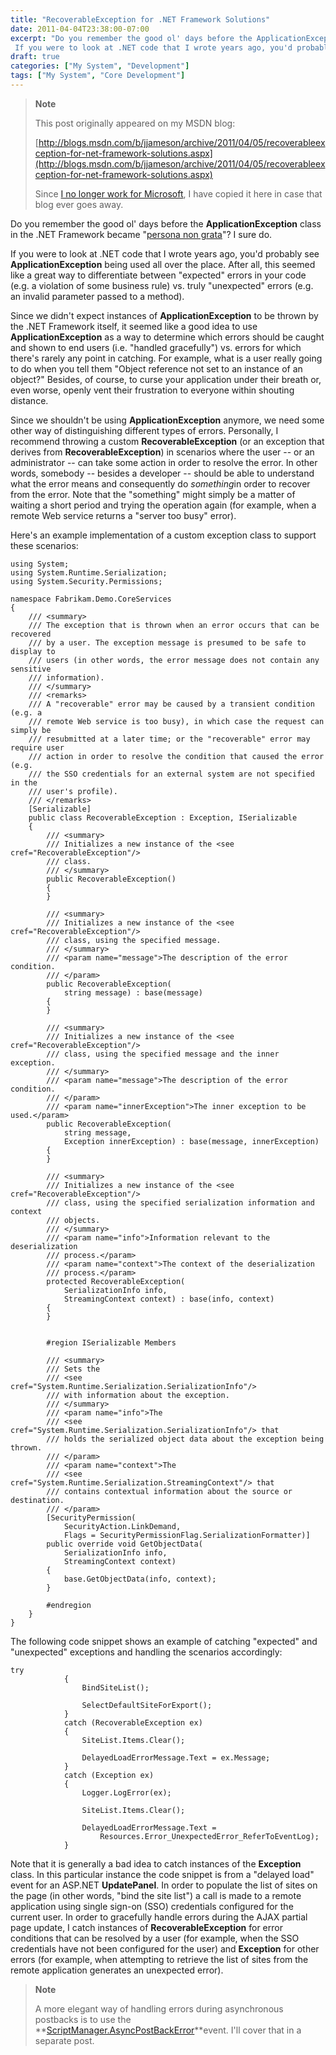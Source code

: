 ```yaml
---
title: "RecoverableException for .NET Framework Solutions"
date: 2011-04-04T23:38:00-07:00
excerpt: "Do you remember the good ol' days before the ApplicationException class in the .NET Framework became \" persona non grata \"? I sure do. 
 If you were to look at .NET code that I wrote years ago, you'd probably see ApplicationException being used all over..."
draft: true
categories: ["My System", "Development"]
tags: ["My System", "Core Development"]
---
```


> **Note**
>
> This post originally appeared on my MSDN blog:
>
> [http://blogs.msdn.com/b/jjameson/archive/2011/04/05/recoverableexception-for-net-framework-solutions.aspx](http://blogs.msdn.com/b/jjameson/archive/2011/04/05/recoverableexception-for-net-framework-solutions.aspx)
>
> Since [I no longer work for Microsoft](/blog/jjameson/2011/09/02/last-day-with-microsoft), I have copied it here in case that blog ever goes away.

Do you remember the good ol' days before the **ApplicationException** class in the .NET Framework became "[persona non grata](http://en.wikipedia.org/wiki/Persona_non_grata)"? I sure do.

If you were to look at .NET code that I wrote years ago, you'd probably see **ApplicationException** being used all over the place. After all, this seemed like a great way to differentiate between "expected" errors in your code (e.g. a violation of some business rule) vs. truly "unexpected" errors (e.g. an invalid parameter passed to a method).

Since we didn't expect instances of **ApplicationException** to be thrown by the .NET Framework itself, it seemed like a good idea to use **ApplicationException** as a way to determine which errors should be caught and shown to end users (i.e. "handled gracefully") vs. errors for which there's rarely any point in catching. For example, what is a user really going to do when you tell them "Object reference not set to an instance of an object?" Besides, of course, to curse your application under their breath or, even worse, openly vent their frustration to everyone within shouting distance.

Since we shouldn't be using **ApplicationException** anymore, we need some other way of distinguishing different types of errors. Personally, I recommend throwing a custom **RecoverableException** (or an exception that derives from **RecoverableException**) in scenarios where the user -- or an administrator -- can take some action in order to resolve the error. In other words, somebody -- besides a developer -- should be able to understand what the error means and consequently do *something*in order to recover from the error. Note that the "something" might simply be a matter of waiting a short period and trying the operation again (for example, when a remote Web service returns a "server too busy" error).

Here's an example implementation of a custom exception class to support these scenarios:

```
using System;
using System.Runtime.Serialization;
using System.Security.Permissions;

namespace Fabrikam.Demo.CoreServices
{
    /// <summary>
    /// The exception that is thrown when an error occurs that can be recovered
    /// by a user. The exception message is presumed to be safe to display to
    /// users (in other words, the error message does not contain any sensitive
    /// information).
    /// </summary>
    /// <remarks>
    /// A "recoverable" error may be caused by a transient condition (e.g. a
    /// remote Web service is too busy), in which case the request can simply be
    /// resubmitted at a later time; or the "recoverable" error may require user
    /// action in order to resolve the condition that caused the error (e.g.
    /// the SSO credentials for an external system are not specified in the
    /// user's profile).
    /// </remarks>
    [Serializable]
    public class RecoverableException : Exception, ISerializable
    {
        /// <summary>
        /// Initializes a new instance of the <see cref="RecoverableException"/>
        /// class.
        /// </summary>
        public RecoverableException()
        {
        }

        /// <summary>
        /// Initializes a new instance of the <see cref="RecoverableException"/>
        /// class, using the specified message.
        /// </summary>
        /// <param name="message">The description of the error condition.
        /// </param>
        public RecoverableException(
            string message) : base(message)
        {
        }

        /// <summary>
        /// Initializes a new instance of the <see cref="RecoverableException"/>
        /// class, using the specified message and the inner exception.
        /// </summary>
        /// <param name="message">The description of the error condition.
        /// </param>
        /// <param name="innerException">The inner exception to be used.</param>
        public RecoverableException(
            string message,
            Exception innerException) : base(message, innerException)
        {
        }

        /// <summary>
        /// Initializes a new instance of the <see cref="RecoverableException"/>
        /// class, using the specified serialization information and context
        /// objects.
        /// </summary>
        /// <param name="info">Information relevant to the deserialization
        /// process.</param>
        /// <param name="context">The context of the deserialization
        /// process.</param>
        protected RecoverableException(
            SerializationInfo info,
            StreamingContext context) : base(info, context)
        {
        }


        #region ISerializable Members

        /// <summary>
        /// Sets the
        /// <see cref="System.Runtime.Serialization.SerializationInfo"/>
        /// with information about the exception.
        /// </summary>
        /// <param name="info">The
        /// <see cref="System.Runtime.Serialization.SerializationInfo"/> that
        /// holds the serialized object data about the exception being thrown.
        /// </param>
        /// <param name="context">The
        /// <see cref="System.Runtime.Serialization.StreamingContext"/> that
        /// contains contextual information about the source or destination.
        /// </param>
        [SecurityPermission(
            SecurityAction.LinkDemand,
            Flags = SecurityPermissionFlag.SerializationFormatter)]
        public override void GetObjectData(
            SerializationInfo info,
            StreamingContext context)
        {
            base.GetObjectData(info, context);
        }

        #endregion
    }
}
```

The following code snippet shows an example of catching "expected" and "unexpected" exceptions and handling the scenarios accordingly:

```
try
            {
                BindSiteList();

                SelectDefaultSiteForExport();
            }
            catch (RecoverableException ex)
            {
                SiteList.Items.Clear();

                DelayedLoadErrorMessage.Text = ex.Message;
            }
            catch (Exception ex)
            {
                Logger.LogError(ex);

                SiteList.Items.Clear();

                DelayedLoadErrorMessage.Text =
                    Resources.Error_UnexpectedError_ReferToEventLog);
            }
```

Note that it is generally a bad idea to catch instances of the **Exception** class. In this particular instance the code snippet is from a "delayed load" event for an ASP.NET **UpdatePanel**. In order to populate the list of sites on the page (in other words, "bind the site list") a call is made to a remote application using single sign-on (SSO) credentials configured for the current user. In order to gracefully handle errors during the AJAX partial page update, I catch instances of **RecoverableException** for error conditions that can be resolved by a user (for example, when the SSO credentials have not been configured for the user) and **Exception** for other errors (for example, when attempting to retrieve the list of sites from the remote application generates an unexpected error).

> **Note**
>
> A more elegant way of handling errors during asynchronous postbacks is to use the **[ScriptManager.AsyncPostBackError](http://msdn.microsoft.com/en-us/library/system.web.ui.scriptmanager.asyncpostbackerror.aspx)**event. I'll cover that in a separate post.


